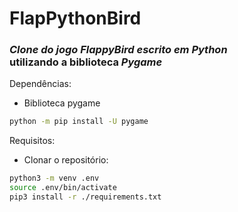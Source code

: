 # FlapPythonBird
### _Clone do jogo *FlappyBird* escrito em *Python*_<br />utilizando a biblioteca *Pygame*

Dependências:
* Biblioteca pygame
~~~sh
python -m pip install -U pygame
~~~ 

Requisitos: 
* Clonar o repositório:
~~~sh
python3 -m venv .env
source .env/bin/activate
pip3 install -r ./requirements.txt
~~~

